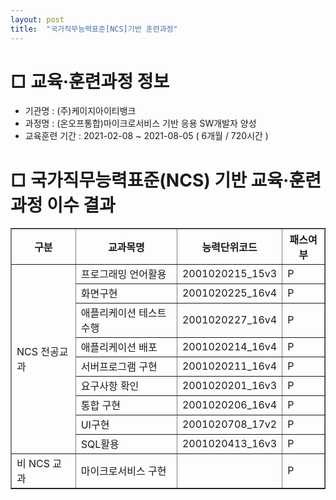 ```yaml
---
layout: post
title:  "국가직무능력표준[NCS]기반 훈련과정"
---
```


# □ 교육·훈련과정 정보
* 기관명 : (주)케이지아이티뱅크
* 과정명 : (온오프통합)마이크로서비스 기반 응용 SW개발자 양성
* 교육훈련 기간 : 2021-02-08 ~ 2021-08-05 ( 6개월 / 720시간 )

# □ 국가직무능력표준(NCS) 기반 교육·훈련과정 이수 결과
<table border="1">
	<th>구분</th>
	<th>교과목명</th>
  <th>능력단위코드</th>
  <th>패스여부</th>
	<tr>
    <td rowspan="9">NCS 전공교과</td>
    <td>프로그래밍 언어활용</td>
    <td>2001020215_15v3</td>
    <td>P</td>
	</tr>
  <tr>
    <td>화면구현</td>
    <td>2001020225_16v4</td>
    <td>P</td>
  </tr>
  <tr>
    <td>애플리케이션 테스트 수행</td>
    <td>2001020227_16v4</td>
    <td>P</td>
  </tr>
  <tr>
    <td>애플리케이션 배포</td>
    <td>2001020214_16v4</td>
    <td>P</td>
  </tr>
  <tr>
    <td>서버프로그램 구현</td>
    <td>2001020211_16v4</td>
    <td>P</td>
  </tr>
  <tr>
    <td>요구사항 확인</td>
    <td>2001020201_16v3</td>
    <td>P</td>
  </tr>
  <tr>
    <td>통합 구현</td>
    <td>2001020206_16v4</td>
    <td>P</td>
  </tr>
  <tr>
    <td>UI구현</td>
    <td>2001020708_17v2</td>
    <td>P</td>
  </tr>
  <tr>
    <td>SQL활용</td>
    <td>2001020413_16v3</td>
    <td>P</td>
  </tr>
  <tr>
    <td>비 NCS 교과</td>
    <td>마이크로서비스 구현</td>
    <td></td>
    <td>P</td>
</table> 
